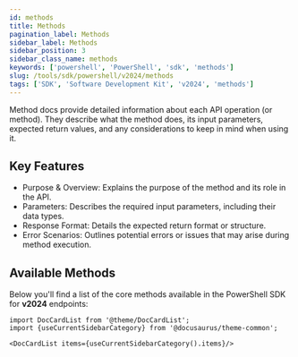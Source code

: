 ```yaml
---
id: methods
title: Methods
pagination_label: Methods
sidebar_label: Methods
sidebar_position: 3
sidebar_class_name: methods
keywords: ['powershell', 'PowerShell', 'sdk', 'methods'] 
slug: /tools/sdk/powershell/v2024/methods
tags: ['SDK', 'Software Development Kit', 'v2024', 'methods']
---
```


Method docs provide detailed information about each API operation (or method). They describe what the method does, its input parameters, expected return values, and any considerations to keep in mind when using it.

## Key Features
- Purpose & Overview: Explains the purpose of the method and its role in the API.
- Parameters: Describes the required input parameters, including their data types.
- Response Format: Details the expected return format or structure.
- Error Scenarios: Outlines potential errors or issues that may arise during method execution.

## Available Methods
Below you'll find a list of the core methods available in the PowerShell SDK for **v2024** endpoints:

```mdx-code-block
import DocCardList from '@theme/DocCardList';
import {useCurrentSidebarCategory} from '@docusaurus/theme-common';

<DocCardList items={useCurrentSidebarCategory().items}/>
```